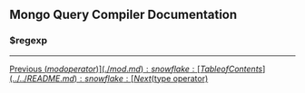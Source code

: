 ## Mongo Query Compiler Documentation

### $regexp


---

[Previous ($mod operator)](./mod.md) :snowflake: 
[Table of Contents](../../README.md) :snowflake: 
[Next ($type operator)](./type.md)
